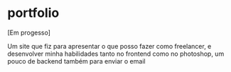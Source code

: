 # portfolio
[Em progesso]

Um site que fiz para apresentar o que posso fazer como freelancer, e desenvolver minha habilidades tanto no frontend como no photoshop, um pouco de backend também para enviar o email
